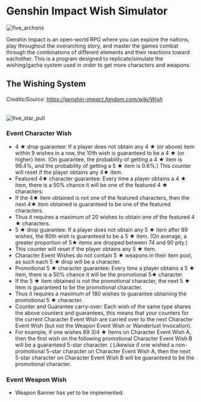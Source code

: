 # Genshin Impact Wish Simulator

![five_archons](https://static.wikia.nocookie.net/gensin-impact/images/4/45/Version_5.0_Wallpaper_3.png/revision/latest/scale-to-width-down/1000?cb=20240921043829)

Genshin Impact is an open-world RPG where you can explore the nations, play throughout the overarching story, and master the games combat through the combinations of different elements and their reactions toward eachother. This is a program designed to replicate/simulate the wishing/gacha system used in order to get more characters and weapons. 

## The Wishing System
###### Credits/Source: https://genshin-impact.fandom.com/wiki/Wish

![five_star_pull](https://d1fs8ljxwyzba6.cloudfront.net/assets/article/2021/11/12/genshin-character-event-wish-2_feature.jpg)

### Event Character Wish
* 4 ★ drop guarantee: If a player does not obtain any 4 ★ (or above) item within 9 wishes in a row, the 10th wish is guaranteed to be a 4 ★ (or higher) item. (On guarantee, the probability of getting a 4 ★ item is 99.4%, and the probability of getting a 5 ★ item is 0.6%.) This counter will reset if the player obtains any 4★ item.
* Featured 4★ character guarantee: Every time a player obtains a 4 ★ item, there is a 50% chance it will be one of the featured 4 ★ characters.
* If the 4★ item obtained is not one of the featured characters, then the next 4★ item obtained is guaranteed to be one of the featured characters.
* Thus it requires a maximum of 20 wishes to obtain one of the featured 4 ★ characters.
* 5 ★ drop guarantee: If a player does not obtain any 5 ★ item after 89 wishes, the 90th wish is guaranteed to be a 5 ★ item. (On average, a greater proportion of 5★ items are dropped between 74 and 90 pity.)
* This counter will reset if the player obtains any 5 ★ item.
* Character Event Wishes do not contain 5 ★ weapons in their item pool, as such each 5 ★ drop will be a character.
* Promotional 5 ★ character guarantee: Every time a player obtains a 5 ★ item, there is a 50% chance it will be the promotional 5★ character.
* If the 5 ★ item obtained is not the promotional character, the next 5 ★ item is guaranteed to be the promotional character.
* Thus it requires a maximum of 180 wishes to guarantee obtaining the promotional 5 ★ character.
* Counter and Guarantee carry-over: Each wish of the same type shares the above counters and guarantees, this means that your counters for the current Character Event Wish are carried over to the next Character Event Wish (but not the Weapon Event Wish or Wanderlust Invocation).
* For example, if one wishes 89 3/4 ★ items on Character Event Wish A, then the first wish on the following promotional Character Event Wish B will be a guaranteed 5-star character.
( Likewise if one wished a non-promotional 5-star character on Character Event Wish A, then the next 5-star character on Character Event Wish B will be guaranteed to be the promotional character.
### Event Weapon Wish
* Weapon Banner has yet to be implemented.

